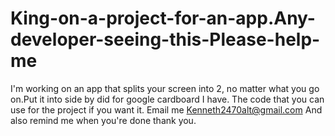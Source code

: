 # King-on-a-project-for-an-app.Any-developer-seeing-this-Please-help-me
I'm working on an app that splits your screen into 2, no matter what you go on.Put it into side by did for google cardboard I have.  The code that you can use for the project if you want it.  Email me Kenneth2470alt@gmail.com And also remind me when you're done thank you.
